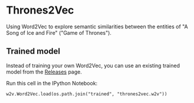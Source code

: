 # Thrones2Vec

Using Word2Vec to explore semantic similarities between the entities of "A Song of Ice and Fire" ("Game of Thrones").

## Trained model

Instead of training your own Word2Vec, you can use an existing trained model from the [Releases](https://github.com/YuriyGuts/thrones2vec/releases) page.

Run this cell in the IPython Notebook:

`w2v.Word2Vec.load(os.path.join("trained", "thrones2vec.w2v"))`
